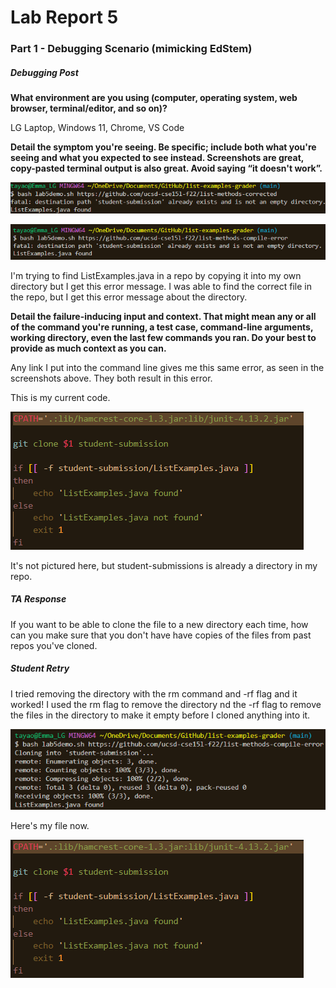 # Lab Report 5

### Part 1 - Debugging Scenario (mimicking EdStem)

##### Debugging Post 
**What environment are you using (computer, operating system, web browser, terminal/editor, and so on)?**

LG Laptop, Windows 11, Chrome, VS Code

**Detail the symptom you're seeing. Be specific; include both what you're seeing and what you expected to see instead. Screenshots are great, copy-pasted terminal output is also great. Avoid saying “it doesn't work”.**

![Image](pics/failure1.png)

![Image](pics/failure2.png)

I'm trying to find ListExamples.java in a repo by copying it into my own directory but I get this error message. I was able to find the correct file in the repo, but I get this error message about the directory.

**Detail the failure-inducing input and context. That might mean any or all of the command you're running, a test case, command-line arguments, working directory, even the last few commands you ran. Do your best to provide as much context as you can.**

Any link I put into the command line gives me this same error, as seen in the screenshots above. They both result in this error. 

This is my current code.

![Image](pics/ogCode.png)

It's not pictured here, but student-submissions is already a directory in my repo. 

##### TA Response

If you want to be able to clone the file to a new directory each time, how can you make sure that you don't have have copies of the files from past repos you've cloned.

##### Student Retry

I tried removing the directory with the rm command and -rf flag and it worked! I used the rm flag to remove the directory nd the -rf flag to remove the files in the directory to make it empty before I cloned anything into it.

![Image](pics/retry.png)

Here's my file now.

![Image](pics/ogCode.png)








